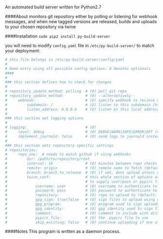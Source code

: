 An automated build server written for Python2.7

####About
monitors git repository either by polling or listening for webhook\
messages, and when new tagged versions are released, builds and uploads\
to your chosen repository via twine

####Installation
`sudo pip2 install py-build-server`

you will need to modify `config.yaml` file in `/etc/py-build-server/` to match your deployment:

```yaml
# this file belongs in /etc/py-build-server/config/yaml
#
# Demo entry using all possible config options: O denotes optionals
####
#
### this section defines how to check for changes
#
# repository_update_method: polling  # (O) poll git repo
# repository_update_method:          # (O) --alternatively--
#     webhook:                       # (O) specify webhook to recieve notifications from github
#         subdomain: /               # (O) listen to this subdomain (http://<your_url/)
#         listen_address: 0.0.0.0    # (O) listen on this local address (0.0.0.0 listens to all)
#
### this section set logging options
#
# logging:                           # (O)
#     level: debug                   # (O) DEBUG|WARN|INFO|ERROR|OFF (case doesnt matter)
#     implement_journald: false      # (O) send logs to journald instead
#
### this section sets repository specific settings
# repositories:
#     repo_one:  # needs to match github if using webhooks
#         dir: /path/to/repository/root
#         interval: 10               # (O) minutes between repo checks (only needed if polling)
#         remote: origin             # (O) remote name to fetch (default: origin)
#         branch: branch_to_release  # (O) if set, dont upload unless on this branch
#         twine_conf:                # this whole section of options are optional, but you will need
#                                    # to supply user/pass or pypirc file
#             username: user         # (O) username to authenticate to repository as
#             password: pass         # (O) password to authenticate to repository with
#             repository:            # (O) repo to upload to (default: pypi)
#             gpg_sign: true|false   # (O) sign files to upload using gpg
#             gpg_program:           # (O) program used to sign uploads(default: gpg)
#             gpg_identity:          # (O) gpg identity used to sign files
#             comment:               # (O) comment to include with distribution file
#             pypirc_file:           # (O) the .pypirc file to use
#             skip_existing: false   # (O) continue uploading if one already exists
```

####Notes
This program is written as a daemon process.